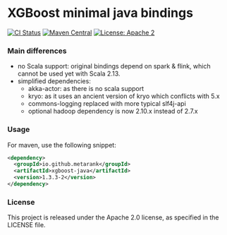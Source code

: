 # XGBoost minimal java bindings

[![CI Status](https://github.com/metarank/xgboost-java/workflows/CI/badge.svg)](https://github.com/metarank/xgboost-java/actions)
[![Maven Central](https://maven-badges.herokuapp.com/maven-central/io.github.metarank/xgboost-java_2.13/badge.svg?style=plastic)](https://maven-badges.herokuapp.com/maven-central/io.github.metarank/xgboost-java_2.13)
[![License: Apache 2](https://img.shields.io/badge/License-Apache2-green.svg)](https://opensource.org/licenses/Apache-2.0)

### Main differences

* no Scala support: original bindings depend on spark & flink, which cannot be used yet with Scala 2.13.
* simplified dependencies: 
  * akka-actor: as there is no scala support
  * kryo: as it uses an ancient version of kryo which conflicts with 5.x
  * commons-logging replaced with more typical slf4j-api
  * optional hadoop dependency is now 2.10.x instead of 2.7.x
    

### Usage

For maven, use the following snippet:
```xml
<dependency>
  <groupId>io.github.metarank</groupId>
  <artifactId>xgboost-java</artifactId>
  <version>1.3.3-2</version>
</dependency>
```

### License

This project is released under the Apache 2.0 license, as specified in the LICENSE file.
